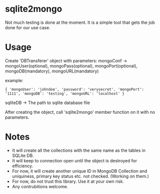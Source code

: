 # sqlite2mongo
Not much testing is done at the moment. It is a simple tool that gets the job done for our use case.

# Usage
Create 'DBTransferer' object with parameters: 
  mongoConf -> mongoUser(optional), mongoPass(optional), mongoPort(optional), mongoDB(mandatory), mongoURL(mandatory)
  
  example:
  
  `{ 'mongoUser': 'johndoe', 'password': 'verysecret', 'mongoPort': '1111', 'mongoDB': 'testing', 'mongoURL': 'localhost' }`
  
  sqliteDB -> The path to sqlite database file
  
After creating the object, call 'sqlite2mongo' member function on it with no parameters.

# Notes
- It will create all the collections with the same name as the tables in SQLite DB.
- It will keep to connection open until the object is destroyed for efficiency.
- For now, it will create another unique ID in MongoDB Collection and uniquiness, primary key status etc. not checked. (Working on them.)
- For now, do not trust this library. Use it at your own risk.
- Any contrubitions welcome.
